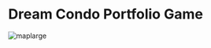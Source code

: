 # Dream Condo Portfolio Game
![maplarge](https://github.com/user-attachments/assets/d866ddd1-e047-404d-8133-f6983b8c6c06)
